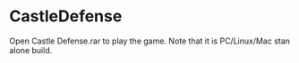 # CastleDefense
Open Castle Defense.rar to play the game. Note that it is PC/Linux/Mac stan alone build.

